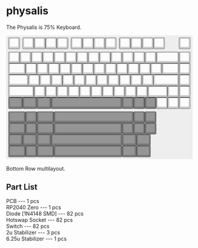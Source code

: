 # physalis

The Physalis is 75% Keyboard.  

![Physalis](img/physalis.jpg)

Bottom Row multilayout.  

## Part List

PCB --- 1 pcs  
RP2040 Zero --- 1 pcs  
Diode [1N4148 SMD] --- 82 pcs  
Hotswap Socket --- 82 pcs  
Switch --- 82 pcs  
2u Stabilizer --- 3 pcs  
6.25u Stabilizer --- 1 pcs  
